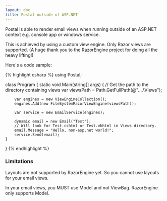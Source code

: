 ```yaml
---
layout: doc
title: Postal outside of ASP.NET
---
```


Postal is able to render email views when running outside of an ASP.NET context e.g. console app or windows service.

This is achieved by using a custom view engine.
Only Razor views are supported.
(A huge thank you to the RazorEngine project for doing all the heavy lifting!)

Here's a code sample:

{% highlight csharp %}
using Postal;

class Program
{
    static void Main(string[] args)
    {
        // Get the path to the directory containing views
        var viewsPath = Path.GetFullPath(@"..\..\Views");

        var engines = new ViewEngineCollection();
        engines.Add(new FileSystemRazorViewEngine(viewsPath));

        var service = new EmailService(engines);

        dynamic email = new Email("Test");
        // Will look for Test.cshtml or Test.vbhtml in Views directory.
        email.Message = "Hello, non-asp.net world!";
        service.Send(email);
    }
}
{% endhighlight %}

### Limitations

Layouts are not supported by RazorEngine yet. So you cannot use layouts for your email views.

In your email views, you MUST use Model and not ViewBag. RazorEngine only supports Model.

